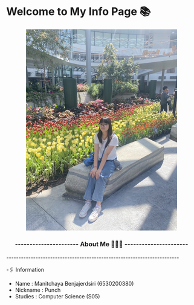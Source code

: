 # Welcome to My Info Page 📚 
<div style="text-align: center;">
 <img src="IMG_5122.jpeg" alt="punch" width="400" />
 <h3>---------------------- About Me 💁🏻‍♀️ ----------------------</h3>
</div>
-----------------------------------------------------------------------

-🖇️ Information 
 - Name : Manitchaya Benjajerdsiri (6530200380)
 - Nickname : Punch
 - Studies : Computer Science (S05)
   


